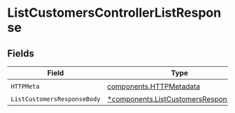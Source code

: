 # ListCustomersControllerListResponse


## Fields

| Field                                                                                         | Type                                                                                          | Required                                                                                      | Description                                                                                   |
| --------------------------------------------------------------------------------------------- | --------------------------------------------------------------------------------------------- | --------------------------------------------------------------------------------------------- | --------------------------------------------------------------------------------------------- |
| `HTTPMeta`                                                                                    | [components.HTTPMetadata](../../models/components/httpmetadata.md)                            | :heavy_check_mark:                                                                            | N/A                                                                                           |
| `ListCustomersResponseBody`                                                                   | [*components.ListCustomersResponseBody](../../models/components/listcustomersresponsebody.md) | :heavy_minus_sign:                                                                            | N/A                                                                                           |